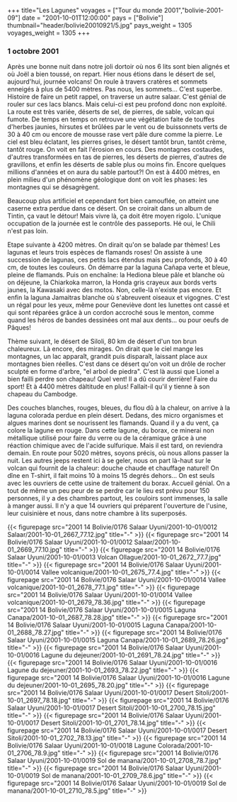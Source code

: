 +++
title="Les Lagunes"
voyages = ["Tour du monde 2001","bolivie-2001-09"]
date = "2001-10-01T12:00:00"
pays = ["Bolivie"]
thumbnail="header/bolivie20010921/5.jpg"
pays_weight = 1305
voyages_weight = 1305
+++
### 1 octobre 2001

 Après une bonne nuit dans notre joli dortoir où nos 6 lits sont bien alignés 
et où Joël a bien toussé, on repart. Hier nous étions dans le désert de sel, 
aujourd'hui, journée volcans! On roule à travers cratères et sommets enneigés 
à plus de 5400 mètres. Pas nous, les sommets... C'est superbe. Histoire de faire 
un petit rappel, on traverse un autre salaar. C'est génial de rouler sur ces 
lacs blancs. Mais celui-ci est peu profond donc non exploité. La route est très 
variée, déserts de sel, de pierres, de sable, volcan qui fumote. De temps en 
temps on retrouve une végétation faite de touffes d'herbes jaunies, hirsutes 
et brûlées par le vent ou de buissonnets verts de 30 à 40 cm ou encore de mousse 
rase vert pâle dure comme la pierre. Le ciel est bleu éclatant, les pierres 
grises, le désert tantôt brun, tantôt crème, tantôt rouge. On voit en fait l'érosion 
en cours. Des montagnes costaudes, d'autres transformées en tas de pierres, 
les déserts de pierres, d'autres de gravillons, et enfin les déserts de sable 
plus ou moins fin. Encore quelques millions d'années et on aura du sable partout?! 
On est à 4400 mètres, en plein milieu d'un phénomène géologique dont on voit 
les phases: les montagnes qui se désagrègent. 

Beaucoup plus artificiel et cependant fort bien camouflée, on atteint une caserne 
extra perdue dans ce désert. On se croirait dans un album de Tintin, ça vaut 
le détour! Mais vivre là, ça doit être moyen rigolo. L'unique occupation de 
la journée est le contrôle des passeports. Hé oui, le Chili n'est pas loin. 


Etape suivante à 4200 mètres. On dirait qu'on se balade par thèmes! Les lagunas 
et leurs trois espèces de flamands roses! On assiste à une succession de lagunas, 
ces petits lacs étendus mais peu profonds, 30 à 40 cm, de toutes les couleurs. 
On démarre par la laguna Cañapa verte et bleue, pleine de flamands. Puis on 
enchaîne: la Hediona bleue pâle et blanche où on déjeune, la Chiarkoka marron, 
la Honda gris crayeux aux bords verts jaunes, la Kawasaki avec des motos. Non, 
celle-là n'existe pas encore. Et enfin la laguna Jamaitras blanche où s'abreuvent 
oiseaux et vigognes. C'est un régal pour les yeux, même pour Geneviève dont 
les lunettes ont cassé et qui sont réparées grâce à un cordon accroché sous 
le menton, comme quand les héros de bandes dessinées ont mal aux dents... ou 
pour oeufs de Pâques!

Thème suivant, le désert de Siloli, 80 km de désert d'un ton brun chaleureux. 
Là encore, des mirages. On dirait que le ciel mange les montagnes, un lac apparaît, 
grandit puis disparaît, laissant place aux montagnes bien réelles. C'est dans 
ce désert qu'on voit un drôle de rocher sculpté en forme d'arbre, "el arbol 
de piedra". C'est là aussi que Lionel a bien failli perdre son chapeau! Quel 
vent! Il a dû courir derrière! Faire du sport! Et à 4400 mètres dàltitude en 
plus! Fallait-il qu'il y tienne à son chapeau du Cambodge.

Des couches blanches, rouges, bleues, du flou dû à la chaleur, on arrive à 
la laguna colorada perdue en plein désert. Dedans, des micro organismes et algues 
marines dont se nourissent les flamands. Quand il y a du vent, ça colore la 
lagune en rouge. Dans cette lagune, du borax, ce minerai non métallique utilisé 
pour faire du verre ou de la céramique grâce à une réaction chimique avec de 
l'acide sulfurique. Mais il est tard, on reviendra demain. En route pour 5020 
mètres, soyons précis, où nous allons passer la nuit. Les autres jeeps restent 
ici à se geler, nous on part là-haut sur le volcan qui fournit de la chaleur: 
douche chaude et chauffage naturel! On dîne en T-shirt, il fait moins 10 à moins 
15 degrés dehors... On est seuls avec les ouvriers de cette usine de traitement 
du borax. Accueil génial. On a tout de même un peu peur de se perdre car le 
lieu est prévu pour 150 personnes, il y a des chambres partout, les couloirs 
sont immenses, la salle à manger aussi. Il n'y a que 14 ouvriers qui préparent 
l'ouverture de l'usine, leur cuisinière et nous, dans notre chambre à lits superposés. 



<div id="TOTO">{{< figurepage src="2001 14 Bolivie/0176 Salaar Uyuni/2001-10-01/0012 Salaar/2001-10-01_2667_77.12.jpg" title="-"  >}}
{{< figurepage src="2001 14 Bolivie/0176 Salaar Uyuni/2001-10-01/0012 Salaar/2001-10-01_2669_77.10.jpg" title="-"  >}}
{{< figurepage src="2001 14 Bolivie/0176 Salaar Uyuni/2001-10-01/0013 Volcan Ollague/2001-10-01_2672_77.7.jpg" title="-"  >}}
{{< figurepage src="2001 14 Bolivie/0176 Salaar Uyuni/2001-10-01/0014 Vallee volcanique/2001-10-01_2675_77.4.jpg" title="-"  >}}
{{< figurepage src="2001 14 Bolivie/0176 Salaar Uyuni/2001-10-01/0014 Vallee volcanique/2001-10-01_2678_77.1.jpg" title="-"  >}}
{{< figurepage src="2001 14 Bolivie/0176 Salaar Uyuni/2001-10-01/0014 Vallee volcanique/2001-10-01_2679_78.36.jpg" title="-"  >}}
{{< figurepage src="2001 14 Bolivie/0176 Salaar Uyuni/2001-10-01/0015 Laguna Canapa/2001-10-01_2687_78.28.jpg" title="-"  >}}
{{< figurepage src="2001 14 Bolivie/0176 Salaar Uyuni/2001-10-01/0015 Laguna Canapa/2001-10-01_2688_78.27.jpg" title="-"  >}}
{{< figurepage src="2001 14 Bolivie/0176 Salaar Uyuni/2001-10-01/0015 Laguna Canapa/2001-10-01_2689_78.26.jpg" title="-"  >}}
{{< figurepage src="2001 14 Bolivie/0176 Salaar Uyuni/2001-10-01/0016 Lagune du dejeuner/2001-10-01_2691_78.24.jpg" title="-"  >}}
{{< figurepage src="2001 14 Bolivie/0176 Salaar Uyuni/2001-10-01/0016 Lagune du dejeuner/2001-10-01_2693_78.22.jpg" title="-"  >}}
{{< figurepage src="2001 14 Bolivie/0176 Salaar Uyuni/2001-10-01/0016 Lagune du dejeuner/2001-10-01_2695_78.20.jpg" title="-"  >}}
{{< figurepage src="2001 14 Bolivie/0176 Salaar Uyuni/2001-10-01/0017 Desert Sitoli/2001-10-01_2697_78.18.jpg" title="-"  >}}
{{< figurepage src="2001 14 Bolivie/0176 Salaar Uyuni/2001-10-01/0017 Desert Sitoli/2001-10-01_2700_78.15.jpg" title="-"  >}}
{{< figurepage src="2001 14 Bolivie/0176 Salaar Uyuni/2001-10-01/0017 Desert Sitoli/2001-10-01_2701_78.14.jpg" title="-"  >}}
{{< figurepage src="2001 14 Bolivie/0176 Salaar Uyuni/2001-10-01/0017 Desert Sitoli/2001-10-01_2702_78.13.jpg" title="-"  >}}
{{< figurepage src="2001 14 Bolivie/0176 Salaar Uyuni/2001-10-01/0018 Lagune Colorada/2001-10-01_2706_78.9.jpg" title="-"  >}}
{{< figurepage src="2001 14 Bolivie/0176 Salaar Uyuni/2001-10-01/0019 Sol de manana/2001-10-01_2708_78.7.jpg" title="-"  >}}
{{< figurepage src="2001 14 Bolivie/0176 Salaar Uyuni/2001-10-01/0019 Sol de manana/2001-10-01_2709_78.6.jpg" title="-"  >}}
{{< figurepage src="2001 14 Bolivie/0176 Salaar Uyuni/2001-10-01/0019 Sol de manana/2001-10-01_2710_78.5.jpg" title="-"  >}}
</DIV>

